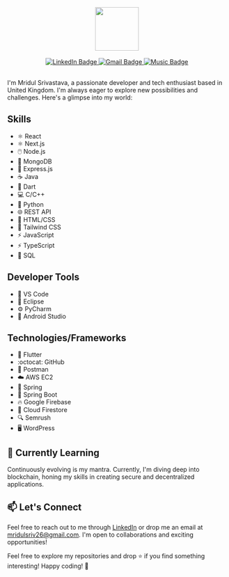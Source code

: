 <div id="header" align="center">
  <img src="https://media1.giphy.com/media/qUABlXKRRvfQobzIXp/giphy.gif?cid=ecf05e47tndgylz4yjiaar0rfmg7cszva8v8a7gtwcycg9bb&ep=v1_gifs_related&rid=giphy.gif&ct=ts" width="100"/>
</div>
<br>
<div align="center" id="badges">
  <a href="https://www.linkedin.com/in/mridul-srivastava-a198b51b5/">
    <img src="https://img.shields.io/badge/LinkedIn-blue?style=for-the-badge&logo=linkedin&logoColor=white" alt="LinkedIn Badge"/>
  </a>
  <a href="mailto:mridulsriv26@gmail.com">
    <img src="https://img.shields.io/badge/Gmail-red?style=for-the-badge&logo=gmail&logoColor=white" alt="Gmail Badge"/>
  </a>
  <a href="https://open.spotify.com/user/31b7fzzsa4gdjguodwzklhnmj7g4?si=H92W_2AWSMWkH_TqUxMzmQ">
    <img src="https://img.shields.io/badge/Music-red?style=for-the-badge&logo=applemusic&logoColor=white" alt="Music Badge"/>
  </a>
</div>
<br>
<p>I'm Mridul Srivastava, a passionate developer and tech enthusiast based in United Kingdom. I'm always eager to explore new possibilities and challenges. Here's a glimpse into my world:</p>

## Skills
- :atom_symbol: React
- :atom_symbol: Next.js
- :computer_mouse: Node.js
- :seedling: MongoDB
- :link: Express.js
- :coffee: Java
- :dart: Dart
- :computer: C/C++
- :snake: Python
- :globe_with_meridians: REST API
- :art: HTML/CSS
- :art: Tailwind CSS
- :zap: JavaScript
- :zap: TypeScript
- :floppy_disk: SQL

## Developer Tools
- :wrench: VS Code
- :crescent_moon: Eclipse
- :gear: PyCharm
- :iphone: Android Studio

## Technologies/Frameworks
- :iphone: Flutter
- :octocat: GitHub
- :postbox: Postman
- :cloud: AWS EC2
- :seedling: Spring
- :seedling: Spring Boot
- :fire: Google Firebase
- :page_facing_up: Cloud Firestore
- :mag: Semrush
- :desktop_computer: WordPress


## 🌱 Currently Learning

Continuously evolving is my mantra. Currently, I'm diving deep into blockchain, honing my skills in creating secure and decentralized applications.

## 📫 Let's Connect

Feel free to reach out to me through [LinkedIn](https://www.linkedin.com/in/mridul-srivastava-a198b51b5/) or drop me an email at [mridulsriv26@gmail.com](mailto:mridulsriv26@gmail.com). I'm open to collaborations and exciting opportunities!
<br>

<!--## 📊 GitHub Stats -->
<!-- [![Anurag's GitHub stats](https://github-readme-stats.vercel.app/api?username=mridul2620)](https://github.com/mridul2620/github-readme-stats) -->

<!-- ![Your GitHub Stats](https://github-readme-stats.vercel.app/api?username=mridul2620&show_icons=true&theme=radical) -->

<!-- [![Top Langs](https://github-readme-stats.vercel.app/api/top-langs/?username=yourusername&layout=compact)](https://github.com/yourusername/github-readme-stats) -->

Feel free to explore my repositories and drop ⭐ if you find something interesting! Happy coding! 🚀
<!--
**mridul2620/mridul2620** is a ✨ _special_ ✨ repository because its `README.md` (this file) appears on your GitHub profile.

Here are some ideas to get you started:

- 🔭 I’m currently working on ...
- 🌱 I’m currently learning ...
- 👯 I’m looking to collaborate on ...
- 🤔 I’m looking for help with ...
- 💬 Ask me about ...
- 📫 How to reach me: ...
- 😄 Pronouns: ...
- ⚡ Fun fact: ...
-->
